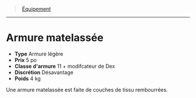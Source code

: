 ﻿---
!EquipmentItem
Type: Armure légère
Price: 5 po
ArmorClass: 11 + modifcateur de Dex
Discretion: Désavantage
Weight: 4 kg
Id: equipment_hd.md#armure-matelassée
ParentLink: equipment_hd.md#Équipement
Name: Armure matelassée
ParentName: Équipement
NameLevel: 1
Attributes:
  Name: Armure matelassée
  Markdown: >+
    # <!--Name-->Armure matelassée<!--/Name-->


    - **Type** <!--Type-->Armure légère<!--/Type-->

    - **Prix** <!--Price-->5 po<!--/Price-->

    - **Classe d'armure** <!--ArmorClass-->11 + modifcateur de Dex<!--/ArmorClass-->

    - **Discrétion** <!--Discretion-->Désavantage<!--/Discretion-->

    - **Poids** <!--Weight-->4 kg<!--/Weight-->


    Une armure matelassée est faite de couches de tissu rembourrées.

  Type: Armure légère
  Price: 5 po
  ArmorClass: 11 + modifcateur de Dex
  Discretion: Désavantage
  Weight: 4 kg
AttributesDictionary: >+
  Name: Armure matelassée

  Markdown: >+

    # <!--Name-->Armure matelassée<!--/Name-->





    - **Type** <!--Type-->Armure légère<!--/Type-->



    - **Prix** <!--Price-->5 po<!--/Price-->



    - **Classe d'armure** <!--ArmorClass-->11 + modifcateur de Dex<!--/ArmorClass-->



    - **Discrétion** <!--Discretion-->Désavantage<!--/Discretion-->



    - **Poids** <!--Weight-->4 kg<!--/Weight-->





    Une armure matelassée est faite de couches de tissu rembourrées.



  Type: Armure légère

  Price: 5 po

  ArmorClass: 11 + modifcateur de Dex

  Discretion: Désavantage

  Weight: 4 kg

---
> [Équipement](hd_equipment.md)

---

# Armure matelassée

- **Type** Armure légère
- **Prix** 5 po
- **Classe d'armure** 11 + modifcateur de Dex
- **Discrétion** Désavantage
- **Poids** 4 kg

Une armure matelassée est faite de couches de tissu rembourrées.

